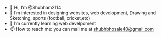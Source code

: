 - 👋 Hi, I’m @Shubham2114
- 👀 I’m interested in designing websites, web development, Drawing and Sketching, sports (football, cricket,etc)
- 🌱 I’m currently learning web develpoment
- 📫 How to reach me: you can mail me at shubhbhosale40@gmail.com

<!---
Shubham2114/Shubham2114 is a ✨ special ✨ repository because its `README.md` (this file) appears on your GitHub profile.
You can click the Preview link to take a look at your changes.
--->
